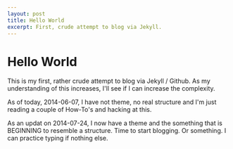 ```yaml
---
layout: post
title: Hello World
excerpt: First, crude attempt to blog via Jekyll.
---
```


# Hello World

This is my first, rather crude attempt to blog via Jekyll / Github. As
my understanding of this increases, I'll see if I can increase the
complexity.

As of today, 2014-06-07, I have not theme, no real structure and I'm
just reading a couple of How-To's and hacking at this.

As an updat on 2014-07-24, I now have a theme and the something that
is BEGINNING to resemble a structure. Time to start blogging. Or
something. I can practice typing if nothing else.

